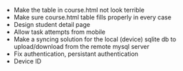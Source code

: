 *	Make the table in course.html not look terrible
*	Make sure course.html table fills properly in every case
*	Design student detail page
*	Allow task attempts from mobile
*	Make a syncing solution for the local (device) sqlite db to upload/download from the remote mysql server
*	Fix authentication, persistant authentication
*	Device ID
